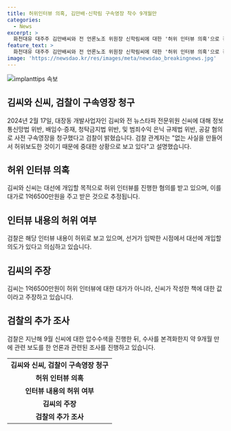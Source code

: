 ```yaml
---
title: 허위인터뷰 의혹, 김만배·신학림 구속영장 착수 9개월만
categories:
  - News
excerpt: >
  화천대유 대주주 김만배씨와 전 언론노조 위원장 신학림씨에 대한 '허위 인터뷰 의혹'으로 검찰이 구속영장을 청구했다. 김씨와 신씨가 대선 개입 목적으로 허위 인터뷰를 진행하고 1억6500만원을 주고받은 혐의를 받는다. 검찰은 허위 인터뷰를 통해 윤석열 대통령의 명예를 훼손하고 대선에 개입한 의도가 있다고 의심하고 있다. 해당 내용은 2021년 9월15일에 진행된 대화로, 검찰은 이를 허위로 여겨 구속영장을 청구했다. 9개월 만에 이루어진 기소로, 검찰은 관련 보도를 진행한 언론에 대한 압수수색도 진행했다.
feature_text: >
  화천대유 대주주 김만배씨와 전 언론노조 위원장 신학림씨에 대한 '허위 인터뷰 의혹'으로 검찰이 구속영장을 청구했다. 김씨와 신씨가 대선 개입 목적으로 허위 인터뷰를 진행하고 1억6500만원을 주고받은 혐의를 받는다. 검찰은 허위 인터뷰를 통해 윤석열 대통령의 명예를 훼손하고 대선에 개입한 의도가 있다고 의심하고 있다. 해당 내용은 2021년 9월15일에 진행된 대화로, 검찰은 이를 허위로 여겨 구속영장을 청구했다. 9개월 만에 이루어진 기소로, 검찰은 관련 보도를 진행한 언론에 대한 압수수색도 진행했다.
image: 'https://newsdao.kr/res/images/meta/newsdao_breakingnews.jpg'
---
```


<p><img src="https://newsdao.kr/res/images/meta/newsdao_breakingnews.jpg" alt="implanttips 속보" /></p>

<h2 data-ke-size="size26">김씨와 신씨, 검찰이 구속영장 청구</h2>

<p data-ke-size="size16">2024년 2월 17일, 대장동 개발사업자인 김씨와 전 뉴스타파 전문위원 신씨에 대해 정보통신망법 위반, 배임수·증재, 청탁금지법 위반, 및 범죄수익 은닉 규제법 위반, 공갈 혐의로 사전 구속영장을 청구했다고 검찰이 밝혔습니다. 검찰 관계자는 "없는 사실을 만들어서 허위보도한 것이기 때문에 중대한 상황으로 보고 있다"고 설명했습니다.</p>

<h2 data-ke-size="size26">허위 인터뷰 의혹</h2>

<p data-ke-size="size16">김씨와 신씨는 대선에 개입할 목적으로 허위 인터뷰를 진행한 혐의를 받고 있으며, 이를 대가로 1억6500만원을 주고 받은 것으로 추정됩니다.</p>

<h2 data-ke-size="size26">인터뷰 내용의 허위 여부</h2>

<p data-ke-size="size16">검찰은 해당 인터뷰 내용이 허위로 보고 있으며, 선거가 임박한 시점에서 대선에 개입할 의도가 있다고 의심하고 있습니다.</p>

<h2 data-ke-size="size26">김씨의 주장</h2>

<p data-ke-size="size16">김씨는 1억6500만원이 허위 인터뷰에 대한 대가가 아니라, 신씨가 작성한 책에 대한 값이라고 주장하고 있습니다.</p>

<h2 data-ke-size="size26">검찰의 추가 조사</h2>

<p data-ke-size="size16">검찰은 지난해 9월 신씨에 대한 압수수색을 진행한 뒤, 수사를 본격화한지 약 9개월 만에 관련 보도를 한 언론과 관련된 조사를 진행하고 있습니다.</p>

<table style="width: 100%;">
<tbody>
<tr>
<td style="text-align: center; height: 17px;"><b>김씨와 신씨, 검찰이 구속영장 청구</b></td>
</tr>
<tr>
<td style="text-align: center; height: 17px;"><b>허위 인터뷰 의혹</b></td>
</tr>
<tr>
<td style="text-align: center; height: 17px;"><b>인터뷰 내용의 허위 여부</b></td>
</tr>
<tr>
<td style="text-align: center; height: 17px;"><b>김씨의 주장</b></td>
</tr>
<tr>
<td style="text-align: center; height: 17px;"><b>검찰의 추가 조사</b></td>
</tr>
</tbody>
</table>

